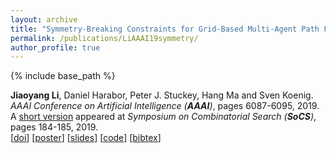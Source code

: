 ```yaml
---
layout: archive
title: "Symmetry-Breaking Constraints for Grid-Based Multi-Agent Path Finding"
permalink: /publications/LiAAAI19symmetry/
author_profile: true
---
```


{% include base_path %}

**Jiaoyang Li**, Daniel Harabor, Peter J. Stuckey, Hang Ma and Sven Koenig.    
<i>AAAI Conference on Artificial Intelligence (**AAAI**)</i>, pages 6087-6095, 2019.     
A [short version](https://aaai.org/ocs/index.php/SOCS/SOCS19/paper/view/18379 "Download pdf") appeared at <i>Symposium on Combinatorial Search (**SoCS**)</i>, pages 184-185, 2019.     
[[doi](https://aaai.org/ojs/index.php/AAAI/article/view/4565)]
[[poster](https://jiaoyang-li.github.io/files/posters/rectangle-poster.pdf "Download poster")]
[[slides](https://jiaoyang-li.github.io/files/slides/rectangle-slides.pdf "Download slides")]
[[code](https://github.com/Jiaoyang-Li/CBSH2-RTC "Source code")]
[<a href="javascript:void(0)" onclick="(function(target, id) { if ($('#' + id).css('display') == 'block') { $('#' + id).hide('fast'); $(target).text('bibtex') } else { $('#' + id).show('fast'); $(target).text('bibtex▲') } })(this, 'bibtex-LiAAAI19symmetry');">bibtex</a>]
<div id="bibtex-LiAAAI19symmetry" style="display:none">
<pre>@inproceedings{LiAAAI19symmetry,
  author    = {Jiaoyang Li and Daniel Harabor and Peter J. Stuckey and Hang Ma and Sven Koenig},
  title     = {Symmetry-Breaking Constraints for Grid-Based Multi-Agent Path Finding},
  booktitle = {Proceedings of the AAAI Conference on Artificial Intelligence (AAAI)},
  pages     = {6087--6095},
  year      = {2019}
}
</pre></div>  